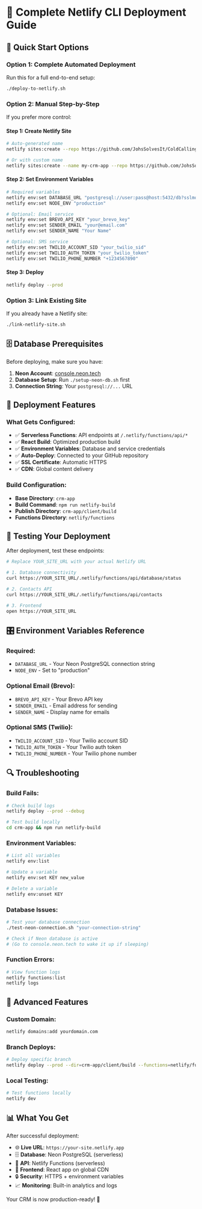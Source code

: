 # 🚀 Complete Netlify CLI Deployment Guide

## 🎯 Quick Start Options

### Option 1: Complete Automated Deployment
Run this for a full end-to-end setup:
```bash
./deploy-to-netlify.sh
```

### Option 2: Manual Step-by-Step
If you prefer more control:

#### Step 1: Create Netlify Site
```bash
# Auto-generated name
netlify sites:create --repo https://github.com/JohsSolvesIt/ColdCalling_CRM_V1b

# Or with custom name
netlify sites:create --name my-crm-app --repo https://github.com/JohsSolvesIt/ColdCalling_CRM_V1b
```

#### Step 2: Set Environment Variables
```bash
# Required variables
netlify env:set DATABASE_URL "postgresql://user:pass@host:5432/db?sslmode=require"
netlify env:set NODE_ENV "production"

# Optional: Email service
netlify env:set BREVO_API_KEY "your_brevo_key"
netlify env:set SENDER_EMAIL "your@email.com"
netlify env:set SENDER_NAME "Your Name"

# Optional: SMS service
netlify env:set TWILIO_ACCOUNT_SID "your_twilio_sid"
netlify env:set TWILIO_AUTH_TOKEN "your_twilio_token"
netlify env:set TWILIO_PHONE_NUMBER "+1234567890"
```

#### Step 3: Deploy
```bash
netlify deploy --prod
```

### Option 3: Link Existing Site
If you already have a Netlify site:
```bash
./link-netlify-site.sh
```

## 🗄️ Database Prerequisites

Before deploying, make sure you have:

1. **Neon Account**: [console.neon.tech](https://console.neon.tech)
2. **Database Setup**: Run `./setup-neon-db.sh` first
3. **Connection String**: Your `postgresql://...` URL

## 🔧 Deployment Features

### What Gets Configured:
- ✅ **Serverless Functions**: API endpoints at `/.netlify/functions/api/*`
- ✅ **React Build**: Optimized production build
- ✅ **Environment Variables**: Database and service credentials
- ✅ **Auto-Deploy**: Connected to your GitHub repository
- ✅ **SSL Certificate**: Automatic HTTPS
- ✅ **CDN**: Global content delivery

### Build Configuration:
- **Base Directory**: `crm-app`
- **Build Command**: `npm run netlify-build`
- **Publish Directory**: `crm-app/client/build`
- **Functions Directory**: `netlify/functions`

## 🧪 Testing Your Deployment

After deployment, test these endpoints:

```bash
# Replace YOUR_SITE_URL with your actual Netlify URL

# 1. Database connectivity
curl https://YOUR_SITE_URL/.netlify/functions/api/database/status

# 2. Contacts API
curl https://YOUR_SITE_URL/.netlify/functions/api/contacts

# 3. Frontend
open https://YOUR_SITE_URL
```

## 🎛️ Environment Variables Reference

### Required:
- `DATABASE_URL` - Your Neon PostgreSQL connection string
- `NODE_ENV` - Set to "production"

### Optional Email (Brevo):
- `BREVO_API_KEY` - Your Brevo API key
- `SENDER_EMAIL` - Email address for sending
- `SENDER_NAME` - Display name for emails

### Optional SMS (Twilio):
- `TWILIO_ACCOUNT_SID` - Your Twilio account SID
- `TWILIO_AUTH_TOKEN` - Your Twilio auth token
- `TWILIO_PHONE_NUMBER` - Your Twilio phone number

## 🔍 Troubleshooting

### Build Fails:
```bash
# Check build logs
netlify deploy --prod --debug

# Test build locally
cd crm-app && npm run netlify-build
```

### Environment Variables:
```bash
# List all variables
netlify env:list

# Update a variable
netlify env:set KEY new_value

# Delete a variable
netlify env:unset KEY
```

### Database Issues:
```bash
# Test your database connection
./test-neon-connection.sh "your-connection-string"

# Check if Neon database is active
# (Go to console.neon.tech to wake it up if sleeping)
```

### Function Errors:
```bash
# View function logs
netlify functions:list
netlify logs
```

## 🚀 Advanced Features

### Custom Domain:
```bash
netlify domains:add yourdomain.com
```

### Branch Deploys:
```bash
# Deploy specific branch
netlify deploy --prod --dir=crm-app/client/build --functions=netlify/functions
```

### Local Testing:
```bash
# Test functions locally
netlify dev
```

## 📊 What You Get

After successful deployment:

- 🌐 **Live URL**: `https://your-site.netlify.app`
- 🗄️ **Database**: Neon PostgreSQL (serverless)
- 🔧 **API**: Netlify Functions (serverless)
- 📱 **Frontend**: React app on global CDN
- 🔒 **Security**: HTTPS + environment variables
- 📈 **Monitoring**: Built-in analytics and logs

Your CRM is now production-ready! 🎉

